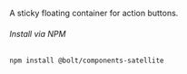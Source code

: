A sticky floating container for action buttons.

###### Install via NPM

```
npm install @bolt/components-satellite
```
